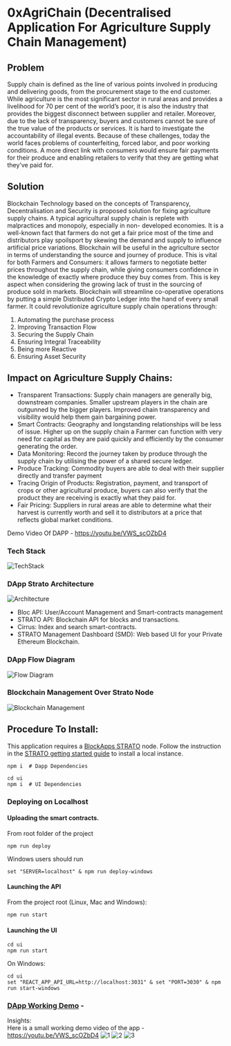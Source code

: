 # 0xAgriChain (Decentralised Application For Agriculture Supply Chain Management)

## Problem  
Supply chain is defined as the line of various points involved in producing and delivering goods, from the procurement stage to the end customer. While agriculture is the most significant sector in rural areas and provides a livelihood for 70 per cent of the world’s poor, it is also the industry that provides the biggest disconnect between supplier and retailer. Moreover, due to the lack of transparency, buyers and customers cannot be sure of the true value of the products or services. It is hard to investigate the accountability of illegal events. Because of these challenges, today the world faces problems of counterfeiting, forced labor, and poor working conditions. A more direct link with consumers would ensure fair payments for their produce and enabling retailers to verify that they are getting what they’ve paid for.

## Solution  
Blockchain Technology based on the concepts of Transparency, Decentralisation and Security is proposed solution for fixing agriculture supply chains.
A typical agricultural supply chain is replete with malpractices and monopoly, especially in non- developed economies. It is a well-known fact that farmers do not get a fair price most of the time and distributors play spoilsport by skewing the demand and supply to influence artificial price variations.
Blockchain will be useful in the agriculture sector in terms of understanding the source and journey of produce. This is vital for both Farmers and Consumers: it allows farmers to negotiate better prices throughout the supply chain, while giving consumers confidence in the knowledge of exactly where produce they buy comes from. This is key aspect when considering the growing lack of trust in the sourcing of produce sold in markets.
Blockchain will streamline co-operative operations by putting a simple Distributed Crypto Ledger into the hand of every small farmer.
It could revolutionize agriculture supply chain operations through:
1. Automating the purchase process
2. Improving Transaction Flow
3. Securing the Supply Chain
4. Ensuring Integral Traceability
5. Being more Reactive
6. Ensuring Asset Security

## Impact on Agriculture Supply Chains:  
* Transparent Transactions: Supply chain managers are generally big, downstream companies. Smaller upstream players in the chain are outgunned by the bigger players. Improved chain transparency and visibility would help them gain bargaining power.  
* Smart Contracts: Geography and longstanding relationships will be less of issue. Higher up on the supply chain a Farmer can function with very need for capital as they are paid quickly and efficiently by the consumer generating the order.  
* Data Monitoring: Record the journey taken by produce through the supply chain by utilising the power of a shared secure ledger.    
* Produce Tracking: Commodity buyers are able to deal with their supplier directly and transfer payment  
* Tracing Origin of Products: Registration, payment, and transport of crops or other agricultural produce, buyers can also verify that the product they are receiving is exactly what they paid for.  
* Fair Pricing: Suppliers in rural areas are able to determine what their harvest is currently worth and sell it to distributors at a price that reflects global market conditions.  

Demo Video Of DAPP - https://youtu.be/VWS_scOZbD4

### Tech Stack
![TechStack](https://github.com/pushkalkatara/0xAgriChain/blob/master/Presentation/11.png)

### DApp Strato Architecture
![Architecture](https://github.com/pushkalkatara/0xAgriChain/blob/master/Presentation/22.png)
* Bloc API: User/Account Management and Smart-contracts management
* STRATO API: Blockchain API for blocks and transactions.
* Cirrus: Index and search smart-contracts.
* STRATO Management Dashboard (SMD): Web based UI for your Private Ethereum Blockchain.

### DApp Flow Diagram  
![Flow Diagram](https://github.com/pushkalkatara/0xAgriChain/blob/master/Presentation/33.png)

### Blockchain Management Over Strato Node
![Blockchain Management](https://github.com/pushkalkatara/0xAgriChain/blob/master/Presentation/44.png)

## Procedure To Install:
This application requires a [BlockApps STRATO](http://blockapps.net/blockapps-strato-blockchain-application-development/) node. Follow the instruction in the [STRATO getting started guide](https://github.com/blockapps/strato-getting-started) to install a local instance.
```
npm i  # Dapp Dependencies

cd ui
npm i  # UI Dependencies
```

### Deploying on Localhost

#### Uploading the smart contracts.
From root folder of the project
```
npm run deploy
```
Windows users should run
```
set "SERVER=localhost" & npm run deploy-windows
```
#### Launching the API
From the project root (Linux, Mac and Windows):
```
npm run start
```
#### Launching the UI
```
cd ui
npm run start
```
On Windows:
```
cd ui
set "REACT_APP_API_URL=http://localhost:3031" & set "PORT=3030" & npm run start-windows
```
### [DApp Working Demo](https://youtu.be/VWS_scOZbD4) - 
Insights:  
Here is a small working demo video of the app - https://youtu.be/VWS_scOZbD4
![1](https://github.com/pushkalkatara/0xAgriChain/blob/master/Presentation/p.png)
![2](https://github.com/pushkalkatara/0xAgriChain/blob/master/Presentation/q.png)
![3](https://github.com/pushkalkatara/0xAgriChain/blob/master/Presentation/r.png)

